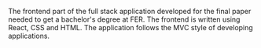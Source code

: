 The frontend part of the full stack application developed for the final paper needed to get a bachelor's degree at FER. The frontend is written using React, CSS and HTML.
The application follows the MVC style of developing applications.
